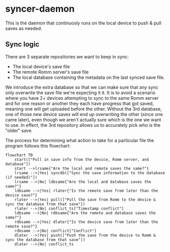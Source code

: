 # syncer-daemon

This is the daemon that continuosly runs on the local device to push & pull saves as needed. 


## Sync logic

There are 3 separate repositories we want to keep in sync: 

* The local device's save file
* The remote Romm server's save file
* The local database containing the metadata on the last synced save file. 


We introduce the extra database so that we can make sure that any sync only
overwrite the save file we're expecting it it. It is to avoid a scenario where
you have 2+ devices attempting to sync to the same Romm server and for one
reason or another they each have progress that got saved, meaning one will get
uploaded before the other. Without the 3rd database, one of those new device
saves will end up overwriting the other (since one came later), even though we
aren't actually sure which is the one we want to use. In effect, the 3rd
repository allows us to accurately pick who is the "older" save.


The process for determining what action to take for a particular file the program follows this flowchart:

```mermaid
flowchart TB
    start(["Pull in save info from the device, Romm server, and database"])
    start -->lrsame{"Are the local and remote saves the same?"}
    lrsame -->|Yes| syncdb(["Sync the save information to the database (if needed)"])
    lrsame -->|No| ldbsame{"Are the local and database saves the same?"}
    ldbsame -->|Yes| rlater{"Is the remote save from later than the device save?"}
    rlater -->|Yes| pull(["Pull the save from Romm to the device & sync the database from that save"])
    rlater -->|No| conflict_ts["Timestamp conflict"]
    ldbsame -->|No| rdbsame{"Are the remote and database saves the same?"}
    rdbsame -->|Yes| dlater{"Is the device save from later than the remote save?"}
    rdbsame -->|No| conflict["Conflict"]
    dlater -->|Yes| push(["Push the save from the device to Romm & sync the database from that save"])
    dlater -->|No| conflict_ts
```